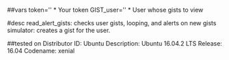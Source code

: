##vars
token=''        * Your token
GIST_user=''    * User whose gists to view

#desc
read_alert_gists: checks user gists, looping, and alerts on new gists
simulator: creates a gist for the user. 

##tested on
Distributor ID:	Ubuntu
Description:	Ubuntu 16.04.2 LTS
Release:	16.04
Codename:	xenial
